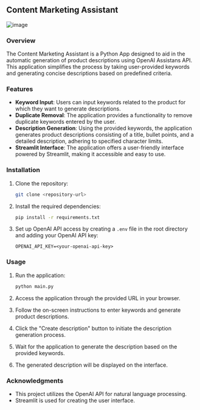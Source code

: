 ## Content Marketing Assistant

![image](https://github.com/tehcentr2014/Project_3/assets/161617022/fbf18ada-a3e8-4887-a3a0-cc70c2fead05)

### Overview
The Content Marketing Assistant is a Python App designed to aid in the automatic generation of product descriptions using OpenAI Assistans API. This application simplifies the process by taking user-provided keywords and generating concise descriptions based on predefined criteria.

### Features
- **Keyword Input**: Users can input keywords related to the product for which they want to generate descriptions.
- **Duplicate Removal**: The application provides a functionality to remove duplicate keywords entered by the user.
- **Description Generation**: Using the provided keywords, the application generates product descriptions consisting of a title, bullet points, and a detailed description, adhering to specified character limits.
- **Streamlit Interface**: The application offers a user-friendly interface powered by Streamlit, making it accessible and easy to use.

### Installation
1. Clone the repository:

    ```bash
    git clone <repository-url>
    ```

2. Install the required dependencies:

    ```bash
    pip install -r requirements.txt
    ```

3. Set up OpenAI API access by creating a `.env` file in the root directory and adding your OpenAI API key:

    ```
    OPENAI_API_KEY=<your-openai-api-key>
    ```

### Usage
1. Run the application:

    ```bash
    python main.py
    ```

2. Access the application through the provided URL in your browser.
3. Follow the on-screen instructions to enter keywords and generate product descriptions.
4. Click the "Create description" button to initiate the description generation process.
5. Wait for the application to generate the description based on the provided keywords.
6. The generated description will be displayed on the interface.

### Acknowledgments
- This project utilizes the OpenAI API for natural language processing.
- Streamlit is used for creating the user interface.


